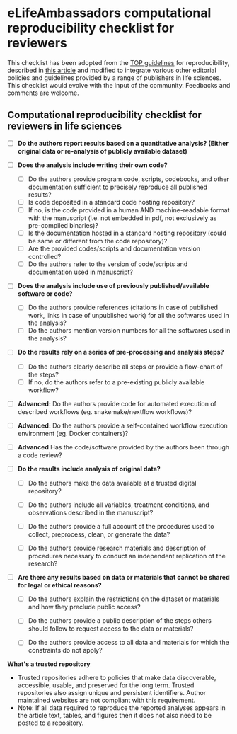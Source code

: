 # eLifeAmbassadors computational reproducibility checklist for reviewers

This checklist has been adopted from the [TOP guidelines](https://cos.io/our-services/top-guidelines/) for reproducibility, described in [this article](http://science.sciencemag.org/content/348/6242/1422.full) and modified to integrate various other editorial policies and guidelines provided by a range of publishers in life sciences. This checklist would evolve with the input of the community. Feedbacks and comments are welcome.


## Computational reproducibility checklist for reviewers in life sciences

- [ ] **Do the authors report results based on a quantitative analysis? (Either original data or re-analysis of publicly available dataset)**

- [ ] **Does the analysis include writing their own code?**
  - [ ] Do the authors provide program code, scripts, codebooks, and other documentation sufficient to precisely reproduce all published results?
  - [ ] Is code deposited in a standard code hosting repository?
  - [ ] If no, is the code provided in a human AND machine-readable format with the manuscript (i.e. not embedded in pdf, not exclusively as pre-compiled binaries)?
  - [ ] Is the documentation hosted in a standard hosting repository (could be same or different from the code repository)?
  - [ ] Are the provided codes/scripts and documentation version controlled?
  - [ ] Do the authors refer to the version of code/scripts and documentation used in manuscript?

- [ ] **Does the analysis include use of previously published/available software or code?**
  - [ ] Do the authors provide references (citations in case of published work, links in case of unpublished work) for all the softwares used in the analysis?
  - [ ] Do the authors mention version numbers for all the softwares used in the analysis?

- [ ] **Do the results rely on a series of pre-processing and analysis steps?**
  - [ ] Do the authors clearly describe all steps or provide a flow-chart of the steps?
  - [ ] If no, do the authors refer to a pre-existing publicly available workflow?
  
- [ ] **Advanced:** Do the authors provide code for automated execution of described workflows (eg. snakemake/nextflow workflows)?
- [ ] **Advanced:** Do the authors provide a self-contained workflow execution environment (eg. Docker containers)?
- [ ] **Advanced** Has the code/software provided by the authors been through a code review?

- [ ] **Do the results include analysis of original data?**

  - [ ] Do the authors make the data available at a trusted digital repository?
  - [ ] Do the authors include all variables, treatment conditions, and observations described in the manuscript?
  - [ ] Do the authors provide a full account of the procedures used to collect, preprocess, clean, or generate the data?
  - [ ] Do the authors provide research materials and description of procedures necessary to conduct an independent replication of the research?


- [ ] **Are there any results based on data or materials that cannot be shared for legal or ethical reasons?**

  - [ ] Do the authors explain the restrictions on the dataset or materials and how they preclude public access?
  - [ ] Do the authors provide a public description of the steps others should follow to request access to the data or materials?
  - [ ] Do the authors provide access to all data and materials for which the constraints do not apply?


**What's a trusted repository**
- Trusted repositories adhere to policies that make data discoverable, accessible, usable, and preserved for the long term. Trusted repositories also assign unique and persistent identifiers. Author maintained websites are not compliant with this requirement.
- Note: If all data required to reproduce the reported analyses appears in the article text, tables, and figures then it does not also need to be posted to a repository.
